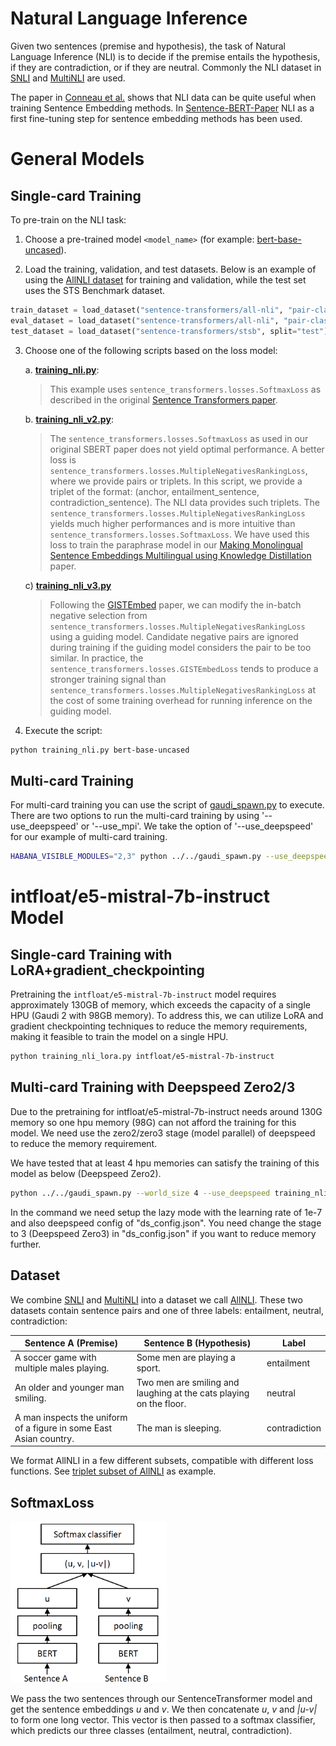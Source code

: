 # Natural Language Inference

Given two sentences (premise and hypothesis), the task of Natural Language Inference (NLI) is to decide if the premise entails the hypothesis, if they are contradiction, or if they are neutral. Commonly the NLI dataset in [SNLI](https://huggingface.co/datasets/stanfordnlp/snli) and [MultiNLI](https://huggingface.co/datasets/nyu-mll/multi_nli) are used.

The paper in [Conneau et al.](https://arxiv.org/abs/1705.02364) shows that NLI data can be quite useful when training Sentence Embedding methods. In [Sentence-BERT-Paper](https://arxiv.org/abs/1908.10084) NLI as a first fine-tuning step for sentence embedding methods has been used.

# General Models

## Single-card Training

To pre-train on the NLI task:

1. Choose a pre-trained model `<model_name>` (for example: [bert-base-uncased](https://huggingface.co/google-bert/bert-base-uncased)).

2. Load the training, validation, and test datasets. Below is an example of using the [AllNLI dataset](https://huggingface.co/datasets/sentence-transformers/all-nli) for training and validation, while the test set uses the STS Benchmark dataset.

```python
train_dataset = load_dataset("sentence-transformers/all-nli", "pair-class", split="train").select(range(10000))
eval_dataset = load_dataset("sentence-transformers/all-nli", "pair-class", split="dev").select(range(1000))
test_dataset = load_dataset("sentence-transformers/stsb", split="test")
```

3. Choose one of the following scripts based on the loss model:

	a. **[training_nli.py](training_nli.py)**:

	> This example uses `sentence_transformers.losses.SoftmaxLoss` as described in the original [Sentence Transformers paper](https://arxiv.org/abs/1908.10084).

	b. **[training_nli_v2.py](training_nli_v2.py)**:

	> The `sentence_transformers.losses.SoftmaxLoss` as used in our original SBERT paper does not yield optimal performance. A better loss is `sentence_transformers.losses.MultipleNegativesRankingLoss`, where we provide pairs or triplets. In this script, we provide a triplet of the format: (anchor, entailment_sentence, contradiction_sentence). The NLI data provides such triplets. The `sentence_transformers.losses.MultipleNegativesRankingLoss` yields much higher performances and is more intuitive than `sentence_transformers.losses.SoftmaxLoss`. We have used this loss to train the paraphrase model in our [Making Monolingual Sentence Embeddings Multilingual using Knowledge Distillation](https://arxiv.org/abs/2004.09813) paper.

	c) **[training_nli_v3.py](training_nli_v3.py)**

	> Following the [GISTEmbed](https://arxiv.org/abs/2402.16829) paper, we can modify the in-batch negative selection from `sentence_transformers.losses.MultipleNegativesRankingLoss` using a guiding model. Candidate negative pairs are ignored during training if the guiding model considers the pair to be too similar. In practice, the `sentence_transformers.losses.GISTEmbedLoss` tends to produce a stronger training signal than `sentence_transformers.losses.MultipleNegativesRankingLoss` at the cost of some training overhead for running inference on the guiding model.

4. Execute the script:

```bash
python training_nli.py bert-base-uncased
```

## Multi-card Training

For multi-card training you can use the script of [gaudi_spawn.py](https://github.com/huggingface/optimum-habana/blob/main/examples/gaudi_spawn.py) to execute. There are two options to run the multi-card training by using '--use_deepspeed' or '--use_mpi'. We take the option of '--use_deepspeed' for our example of  multi-card training.

```bash
HABANA_VISIBLE_MODULES="2,3" python ../../gaudi_spawn.py --use_deepspeed --world_size 2 training_nli.py bert-base-uncased
```


# intfloat/e5-mistral-7b-instruct Model

## Single-card Training with LoRA+gradient_checkpointing

Pretraining the `intfloat/e5-mistral-7b-instruct` model requires approximately 130GB of memory, which exceeds the capacity of a single HPU (Gaudi 2 with 98GB memory). To address this, we can utilize LoRA and gradient checkpointing techniques to reduce the memory requirements, making it feasible to train the model on a single HPU.

```bash
python training_nli_lora.py intfloat/e5-mistral-7b-instruct
```

## Multi-card Training with Deepspeed Zero2/3

Due to the pretraining for intfloat/e5-mistral-7b-instruct needs around 130G memory so one hpu memory (98G) can not afford the training for this model. We need use the zero2/zero3 stage (model parallel) of deepspeed to reduce the memory requirement.

We have tested that at least 4 hpu memories can satisfy the training of this model as below (Deepspeed Zero2).

```bash
python ../../gaudi_spawn.py --world_size 4 --use_deepspeed training_nli_deepspeed_zero2.py intfloat/e5-mistral-7b-instruct
```
In the command we need setup the lazy mode with the learning rate of 1e-7 and also deepspeed config of "ds_config.json". You need change the stage to 3 (Deepspeed Zero3) in "ds_config.json" if you want to reduce memory further. 

## Dataset

We combine [SNLI](https://huggingface.co/datasets/stanfordnlp/snli) and [MultiNLI](https://huggingface.co/datasets/nyu-mll/multi_nli) into a dataset we call [AllNLI](https://huggingface.co/datasets/sentence-transformers/all-nli). These two datasets contain sentence pairs and one of three labels: entailment, neutral, contradiction:

| Sentence A (Premise)                                               | Sentence B (Hypothesis)                                            | Label         |
| ------------------------------------------------------------------ | ------------------------------------------------------------------ | ------------- |
| A soccer game with multiple males playing.                         | Some men are playing a sport.                                      | entailment    |
| An older and younger man smiling.                                  | Two men are smiling and laughing at the cats playing on the floor. | neutral       |
| A man inspects the uniform of a figure in some East Asian country. | The man is sleeping.                                               | contradiction |

We format AllNLI in a few different subsets, compatible with different loss functions. See [triplet subset of AllNLI](https://huggingface.co/datasets/sentence-transformers/all-nli/viewer/triplet) as example.

## SoftmaxLoss

<img src="https://raw.githubusercontent.com/UKPLab/sentence-transformers/master/docs/img/SBERT_SoftmaxLoss.png" alt="SBERT SoftmaxLoss" width="250"/>

We pass the two sentences through our SentenceTransformer model and get the sentence embeddings _u_ and _v_. We then concatenate _u_, _v_ and _|u-v|_ to form one long vector. This vector is then passed to a softmax classifier, which predicts our three classes (entailment, neutral, contradiction).
